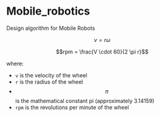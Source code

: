 # Mobile_robotics
Design algorithm for Mobile Robots

<!-- $\sqrt{3x-1}+(1+x)^2$ -->
$$v = r \omega$$

$$rpm = \frac{V \cdot 60}{2 \pi r}$$

where:
- `v` is the velocity of the wheel
- `r` is the radius of the wheel
- $$\pi$$ is the mathematical constant pi (approximately 3.14159)
- `rpm` is the revolutions per minute of the wheel